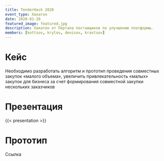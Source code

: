 ```yaml
---
title: TenderHack 2020
event_type: Хакатон
date: 2020-01-26
featured_image: featured.jpg
description: Хакатон от Портала поставщиков по улучшению платформы.
members: [kottsov, krylov, denisov, kravtsov]
---
```


# Кейс

Необходимо разработать алгоритм и прототип проведения совместных закупок «малого объема», увеличить привлекательность «малых» закупок для бизнеса за счет формирования совместной закупки нескольких заказчиков

# Презентация

{{< presentation >}}

# Прототип

Ссылка